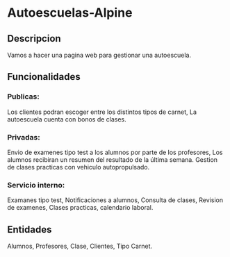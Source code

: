 # Autoescuelas-Alpine
## Descripcion
Vamos a hacer una pagina web para gestionar una autoescuela.

## Funcionalidades
### Publicas:
Los clientes podran escoger entre los distintos tipos de carnet,
La autoescuela cuenta con bonos de clases.

### Privadas:
Envio de examenes tipo test a los alumnos  por parte de los profesores,
Los alumnos recibiran un resumen del resultado de la última semana.
Gestion de clases practicas con vehiculo autopropulsado.




### Servicio interno:
Examanes tipo test,
Notificaciones a alumnos,
Consulta de clases,
Revision de examenes,
Clases practicas,
calendario laboral.

## Entidades
Alumnos,
Profesores,
Clase,
Clientes,
Tipo Carnet.
